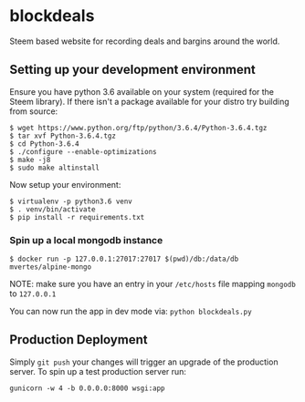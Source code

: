# blockdeals

Steem based website for recording deals and bargins around the world.

## Setting up your development environment

Ensure you have python 3.6 available on your system (required for
the Steem library). If there isn't a package available for your
distro try building from source:

```
$ wget https://www.python.org/ftp/python/3.6.4/Python-3.6.4.tgz
$ tar xvf Python-3.6.4.tgz
$ cd Python-3.6.4
$ ./configure --enable-optimizations
$ make -j8
$ sudo make altinstall
```

Now setup your environment:

```
$ virtualenv -p python3.6 venv
$ . venv/bin/activate
$ pip install -r requirements.txt
```

### Spin up a local mongodb instance

```
$ docker run -p 127.0.0.1:27017:27017 $(pwd)/db:/data/db mvertes/alpine-mongo
```
NOTE: make sure you have an entry in your `/etc/hosts` file mapping `mongodb` to
`127.0.0.1`

You can now run the app in dev mode via: `python blockdeals.py`


## Production Deployment

Simply `git push` your changes will trigger an upgrade of the
production server. To spin up a test production server run:

```
gunicorn -w 4 -b 0.0.0.0:8000 wsgi:app
```
